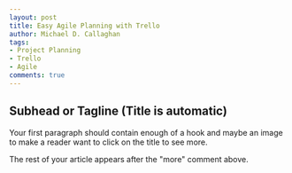 ```yaml
---
layout: post
title: Easy Agile Planning with Trello
author: Michael D. Callaghan
tags:
- Project Planning
- Trello
- Agile
comments: true
---
```

## Subhead or Tagline (Title is automatic)

Your first paragraph should contain enough of a hook and maybe an image to make a reader want to click on the title to see more.
<!--more-->

The rest of your article appears after the "more" comment above.
